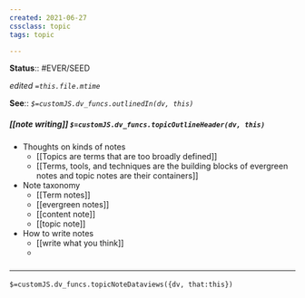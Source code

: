 ```yaml
---
created: 2021-06-27
cssclass: topic
tags: topic

---
```


**Status**:: #EVER/SEED

*edited `=this.file.mtime`*

**See**:: 
*`$=customJS.dv_funcs.outlinedIn(dv, this)`*

##### [[note writing]] `$=customJS.dv_funcs.topicOutlineHeader(dv, this)`
- Thoughts on kinds of notes
	- [[Topics are terms that are too broadly defined]]
	- [[Terms, tools, and techniques are the building blocks of evergreen notes and topic notes are their containers]]
- Note taxonomy
	- [[Term notes]]
	- [[evergreen notes]]
	- [[content note]]
	- [[topic note]]
- How to write notes
	- [[write what you think]]
	- 

### <hr class="dataviews"/>
`$=customJS.dv_funcs.topicNoteDataviews({dv, that:this})`